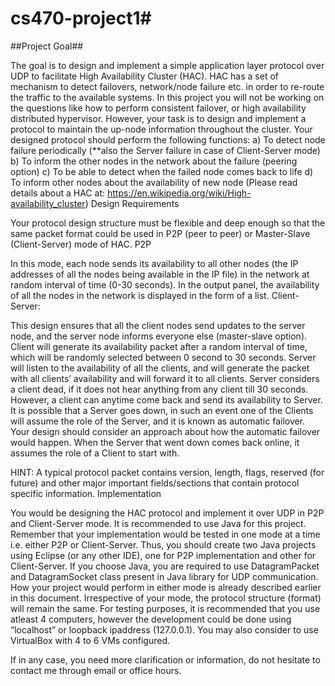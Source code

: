 # cs470-project1#
##Project Goal##

The goal is to design and implement a simple application layer protocol over UDP to facilitate High Availability Cluster (HAC). HAC has a set of mechanism to detect failovers, network/node failure etc. in order to re-route the traffic to the available systems. In this project you will not be working on the questions like how to perform consistent failover, or high availability distributed hypervisor. However, your task is to design and implement a protocol to maintain the up-node information throughout the cluster. Your designed protocol should perform the following functions:
a) To detect node failure periodically (**also the Server failure in case of Client-Server mode)
b) To inform the other nodes in the network about the failure (peering option)
c) To be able to detect when the failed node comes back to life
d) To inform other nodes about the availability of new node
(Please read details about a HAC at: https://en.wikipedia.org/wiki/High-availability_cluster)
Design Requirements

Your protocol design structure must be flexible and deep enough so that the same packet format could be used in P2P (peer to peer) or Master-Slave (Client-Server) mode of HAC.
P2P

In this mode, each node sends its availability to all other nodes (the IP addresses of all the nodes being available in the IP file) in the network at random interval of time (0-30 seconds). In the output panel, the availability of all the nodes in the network is displayed in the form of a list.
Client-Server:

This design ensures that all the client nodes send updates to the server node, and the server node informs everyone else (master-slave option). Client will generate its availability packet after a random interval of time, which will be randomly selected between 0 second to 30 seconds. Server will listen to the availability of all the clients, and will generate the packet with all clients’ availability and will forward it to all clients. Server considers a client dead, if it does not hear anything from any client till 30 seconds. However, a client can anytime come back and send its availability to Server. It is possible that a Server goes down, in such an event one of the Clients will assume the role of the Server, and it is known as automatic failover. Your design should consider an approach about how the automatic failover would happen. When the Server that went down comes back online, it assumes the role of a Client to start with.

HINT: A typical protocol packet contains version, length, flags, reserved (for future) and other major important fields/sections that contain protocol specific information.
Implementation

You would be designing the HAC protocol and implement it over UDP in P2P and Client-Server mode. It is recommended to use Java for this project. Remember that your implementation would be tested in one mode at a time i.e. either P2P or Client-Server. Thus, you should create two Java projects using Eclipse (or any other IDE), one for P2P implementation and other for Client-Server. If you choose Java, you are required to use DatagramPacket and DatagramSocket class present in Java library for UDP communication. How your project would perform in either mode is already described earlier in this document. Irrespective of your mode, the protocol structure (format) will remain the same. For testing purposes, it is recommended that you use atleast 4 computers, however the development could be done using “localhost” or loopback ipaddress (127.0.0.1). You may also consider to use VirtualBox with 4 to 6 VMs configured.

If in any case, you need more clarification or information, do not hesitate to contact me through email or office hours.
